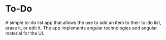 # To-Do
A simple to-do list app that allows the use to add an item to their to-do list, erase it, or edit it. The app implements angular technologies and angular material for the UI. 
